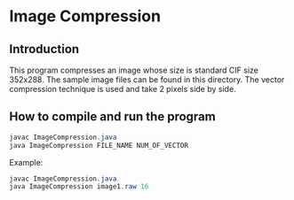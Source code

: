 # Image Compression

## Introduction
This program compresses an image whose size is standard CIF size 352x288. The sample image files can be found in this directory. The vector compression technique is used and take 2 pixels side by side.

## How to compile and run the program
```java
javac ImageCompression.java
java ImageCompression FILE_NAME NUM_OF_VECTOR
```

Example:
```java
javac ImageCompression.java
java ImageCompression image1.raw 16
```

